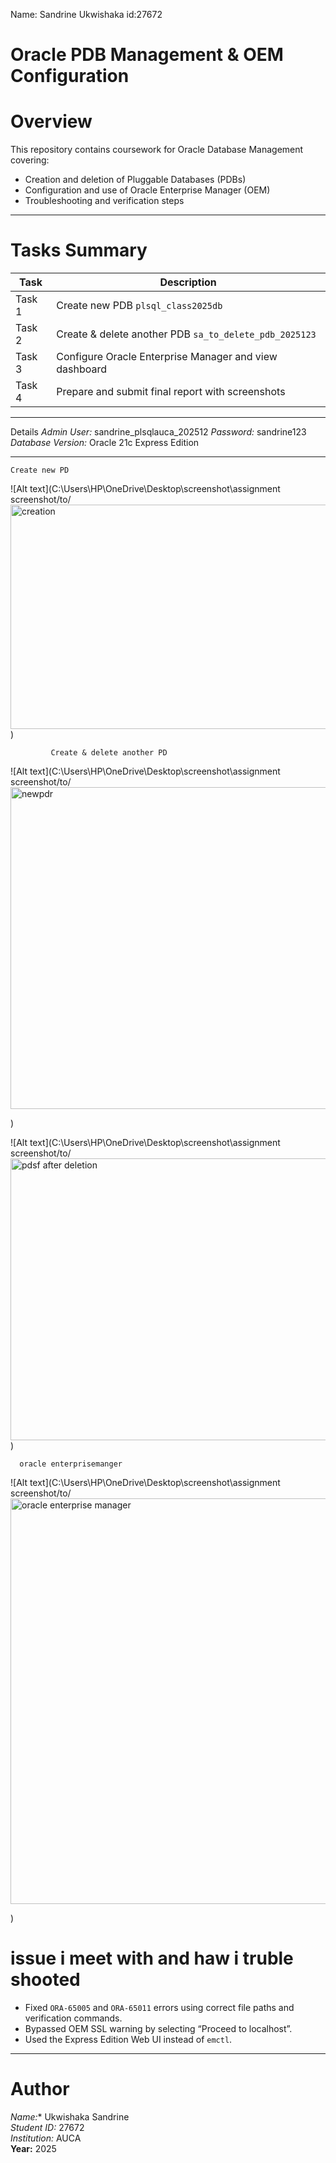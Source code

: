 Name: Sandrine Ukwishaka
id:27672

# Oracle PDB Management & OEM Configuration

# Overview
This repository contains coursework for Oracle Database Management covering:
- Creation and deletion of Pluggable Databases (PDBs)
- Configuration and use of Oracle Enterprise Manager (OEM)
- Troubleshooting and verification steps

---

#  Tasks Summary
| Task | Description |
|------|--------------|
| Task 1 | Create new PDB `plsql_class2025db` |
| Task 2 | Create & delete another PDB `sa_to_delete_pdb_2025123` |
| Task 3 | Configure Oracle Enterprise Manager and view dashboard |
| Task 4 | Prepare and submit final report with screenshots |

---

 Details
*Admin User:* sandrine_plsqlauca_202512 
*Password:* sandrine123  
*Database Version:* Oracle 21c Express Edition  

---
    Create new PD
 ![Alt text](C:\Users\HP\OneDrive\Desktop\screenshot\assignment screenshot/to/<img width="678" height="359" alt="creation" src="https://github.com/user-attachments/assets/32f173e9-31c0-4401-95ab-501b64ab9094" />
)

             Create & delete another PD
![Alt text](C:\Users\HP\OneDrive\Desktop\screenshot\assignment screenshot/to/<img width="638" height="515" alt="newpdr" src="https://github.com/user-attachments/assets/feeda0a5-038b-4beb-8187-c7c7fd1c3fb9" />

)

![Alt text](C:\Users\HP\OneDrive\Desktop\screenshot\assignment screenshot/to/<img width="779" height="451" alt="pdsf after deletion" src="https://github.com/user-attachments/assets/0c182eb0-f1a4-47c6-93d6-4d55002c17d2" />
)

      oracle enterprisemanger
![Alt text](C:\Users\HP\OneDrive\Desktop\screenshot\assignment screenshot/to/<img width="1349" height="649" alt="oracle enterprise manager" src="https://github.com/user-attachments/assets/fb963bc3-50e4-4782-9cc0-4b54640c0c71" />

)
# issue i meet with and haw i truble shooted 
- Fixed `ORA-65005` and `ORA-65011` errors using correct file paths and verification commands.  
- Bypassed OEM SSL warning by selecting “Proceed to localhost”.  
- Used the Express Edition Web UI instead of `emctl`.

---

#  Author
*Name:** Ukwishaka Sandrine  
*Student ID:* 27672  
*Institution:* AUCA  
**Year:** 2025  


